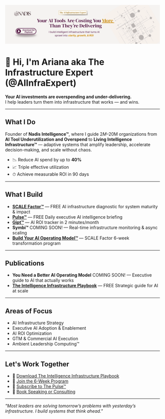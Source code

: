 <p align="center">
  <img src="banner.png" alt="AI Infrastructure Expert Banner" />
</p>

# 👋 Hi, I'm Ariana aka The Infrastructure Expert (@AIInfraExpert)

**Your AI investments are overspending and under-delivering.**  
I help leaders turn them into infrastructure that works — and wins.

---

## What I Do
Founder of **Nadis Intelligence™**, where I guide $2M–$20M organizations from **AI Tool Underutilization and Overspend** to **Living Intelligence Infrastructure™** — adaptive systems that amplify leadership, accelerate decision-making, and scale without chaos.

- 📉 Reduce AI spend by up to **40%**
- 📈 Triple effective utilization
- ⏱ Achieve measurable ROI in 90 days

---

## What I Build
- [**SCALE Factor™**](https://scalefactor.nadis.ai) — FREE AI infrastructure diagnostic for system maturity & impact  
- [**Pulse™**](https://pulse.nadis.ai) — FREE Daily executive AI intelligence briefing
- [**Gipt™**](https://gipt.nadis.ai) — AI ROI tracker in 2 minutes/month  
- **Symbi™** COMING SOON! — Real-time infrastructure monitoring & async scaling   
- [**Build Your AI Operating Model™**](https://nadis.ai/accelerator) — SCALE Factor 6-week transformation program

---

## Publications
- **You Need a Better AI Operating Model** COMING SOON! — Executive guide to AI that actually works  
- [**The Intelligence Infrastructure Playbook**](https://www.nadis.ai/freebook) — FREE Strategic guide for AI at scale

---

## Areas of Focus
- AI Infrastructure Strategy  
- Executive AI Adoption & Enablement  
- AI ROI Optimization  
- GTM & Commercial AI Execution  
- Ambient Leadership Computing™

---

## Let's Work Together
- 📘 [Download The Intelligence Infrastructure Playbook ](https://nadis.ai/freebook)  
- 🚀 [Join the 6-Week Program](https://nadis.ai/accelerator)  
- 📰 [Subscribe to The Pulse™](https://pulse.nadis.ai)  
- 💼 [Book Speaking or Consulting](https://ariabramson.com)

---

*"Most leaders are solving tomorrow’s problems with yesterday’s infrastructure. I build systems that think ahead."*
